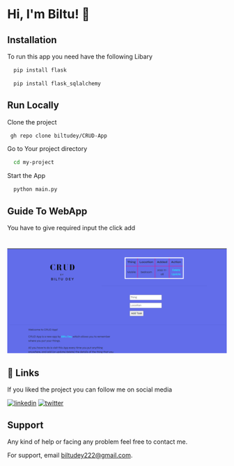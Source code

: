 
# Hi, I'm Biltu! 👋


## Installation

To run this app you need have the following Libary

```bash
  pip install flask

```
```bash
  pip install flask_sqlalchemy 

```
    
## Run Locally

Clone the project


```bash
 gh repo clone biltudey/CRUD-App
```

Go to Your  project directory

```bash
  cd my-project
```

Start the App

```bash
  python main.py
```


## Guide To WebApp
You have to give required input the click add
# 
![App Screenshot](https://raw.githubusercontent.com/biltudey/CRUD-App/main/static/img/Screenshot%20(121).png)




## 🔗 Links

If you liked the project you can follow me on social media

[![linkedin](https://img.shields.io/badge/linkedin-0A66C2?style=for-the-badge&logo=linkedin&logoColor=white)](https://www.linkedin.com/in/BiltuDey/)
[![twitter](https://img.shields.io/badge/twitter-1DA1F2?style=for-the-badge&logo=twitter&logoColor=white)](https://twitter.com/CallmeBiltu)



## Support
Any kind of help or facing any problem feel free to contact me.

For support, email biltudey222@gmail.com.

